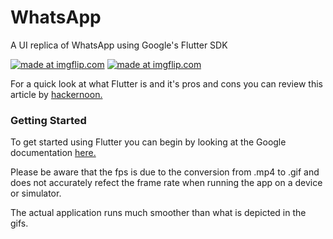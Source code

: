# WhatsApp
A UI replica of WhatsApp using Google's Flutter SDK

<a href="https://imgflip.com/gif/2oefty"><img src="https://i.imgflip.com/2oefty.gif" title="made at imgflip.com"/></a>
<a href="https://imgflip.com/gif/2oefxp"><img src="https://i.imgflip.com/2oefxp.gif" title="made at imgflip.com"/></a>

For a quick look at what Flutter is and it's pros and cons you can review this article by <a href="https://hackernoon.com/flutter-pros-and-cons-for-seamless-cross-platform-development-c81bde5a4083">hackernoon.</a>

### Getting Started

To get started using Flutter you can begin by looking at the Google documentation <a href="https://flutter.io/">here.</a>

Please be aware that the fps is due to the conversion from .mp4 to .gif and does not accurately refect the frame rate when running the app on a device or simulator.

The actual application runs much smoother than what is depicted in the gifs.


